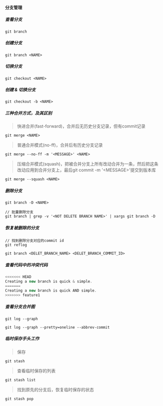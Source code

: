 #### 分支管理

##### 查看分支

``` base
git branch
```

##### 创建分支

``` base
git branch <NAME>
```

##### 切换分支

``` base
git checkout <NAME>
```

##### 创建 & 切换分支

``` base
git checkout -b <NAME>
```

##### 三种合并方式，及其区别

> 快进合并(fast-forward)，合并后无历史分支记录，但有commit记录

``` base
git merge <NAME>
```

> 普通合并模式(no-ff)，合并后有历史分支记录

``` base
git merge --no-ff -m '<MESSAGE>' <NAME>
```

> 压缩合并模式(squash)，把被合并分支上所有改动合并为一条，然后把这条改动应用到合并分支上，最后git commit -m '\<MESSAGE\>'提交到版本库

``` base
git merge --squash <NAME>
```

##### 删除分支

``` base
git branch -D <NAME>

// 批量删除分支
git branch | grep -v '<NOT DELETE BRANCH NAME>' | xargs git branch -D
```

##### 恢复被删除的分支

``` base
// 找到删除分支对应的commit id
git reflog

git branch <DELET_BRANCH_NAME> <DELET_BRANCH_COMMIT_ID>
```

##### 查看代码中的冲突代码

``` javascript
<<<<<<< HEAD
Creating a new branch is quick & simple.
=======
Creating a new branch is quick AND simple.
>>>>>>> feature1
```

##### 查看分支合并图

``` base
git log --graph
```

``` base
git log --graph --pretty=oneline --abbrev-commit
```

##### 临时保存手头工作

> 保存
``` base
git stash
```

> 查看临时保存的列表
``` base
git stash list
```

> 找到原先的分支后，恢复临时保存的状态
``` base
git stash pop
```
